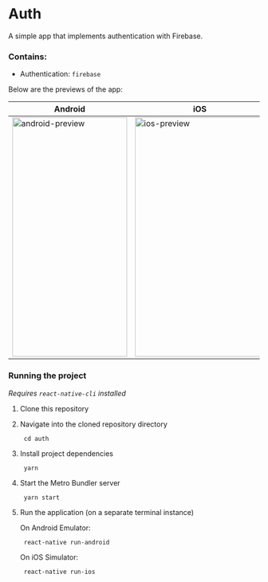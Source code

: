 # Auth
A simple app that implements authentication with Firebase.

### Contains:
- Authentication: `firebase`

Below are the previews of the app:

| Android  | iOS  |
|---|---|
| <img alt="android-preview" src="https://i.ibb.co/s6B8fV9/auth-android.gif" height="480" width="230" />  | <img alt="ios-preview" src="https://i.ibb.co/VQCt54r/auth-ios.gif" height="480" width="260" />  |

### Running the project
_Requires `react-native-cli` installed_

1. Clone this repository

2. Navigate into the cloned repository directory

        cd auth

3. Install project dependencies

        yarn

4. Start the Metro Bundler server

        yarn start

5. Run the application (on a separate terminal instance)

    On Android Emulator:

        react-native run-android

    On iOS Simulator:

        react-native run-ios
